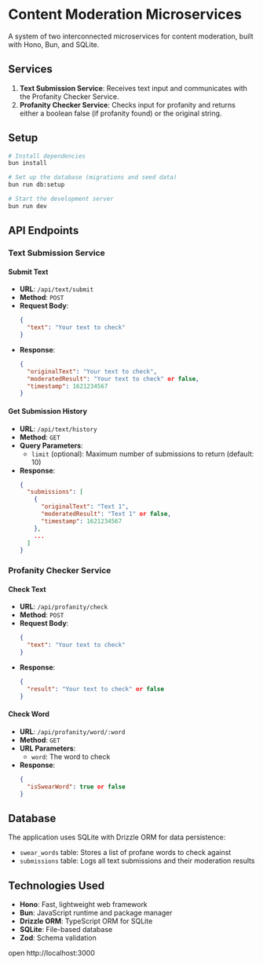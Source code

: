 # Content Moderation Microservices

A system of two interconnected microservices for content moderation, built with Hono, Bun, and SQLite.

## Services

1. **Text Submission Service**: Receives text input and communicates with the Profanity Checker Service.
2. **Profanity Checker Service**: Checks input for profanity and returns either a boolean false (if profanity found) or the original string.

## Setup

```bash
# Install dependencies
bun install

# Set up the database (migrations and seed data)
bun run db:setup

# Start the development server
bun run dev
```

## API Endpoints

### Text Submission Service

#### Submit Text

- **URL**: `/api/text/submit`
- **Method**: `POST`
- **Request Body**:
  ```json
  {
    "text": "Your text to check"
  }
  ```
- **Response**:
  ```json
  {
    "originalText": "Your text to check",
    "moderatedResult": "Your text to check" or false,
    "timestamp": 1621234567
  }
  ```

#### Get Submission History

- **URL**: `/api/text/history`
- **Method**: `GET`
- **Query Parameters**:
  - `limit` (optional): Maximum number of submissions to return (default: 10)
- **Response**:
  ```json
  {
    "submissions": [
      {
        "originalText": "Text 1",
        "moderatedResult": "Text 1" or false,
        "timestamp": 1621234567
      },
      ...
    ]
  }
  ```

### Profanity Checker Service

#### Check Text

- **URL**: `/api/profanity/check`
- **Method**: `POST`
- **Request Body**:
  ```json
  {
    "text": "Your text to check"
  }
  ```
- **Response**:
  ```json
  {
    "result": "Your text to check" or false
  }
  ```

#### Check Word

- **URL**: `/api/profanity/word/:word`
- **Method**: `GET`
- **URL Parameters**:
  - `word`: The word to check
- **Response**:
  ```json
  {
    "isSwearWord": true or false
  }
  ```

## Database

The application uses SQLite with Drizzle ORM for data persistence:

- `swear_words` table: Stores a list of profane words to check against
- `submissions` table: Logs all text submissions and their moderation results

## Technologies Used

- **Hono**: Fast, lightweight web framework
- **Bun**: JavaScript runtime and package manager
- **Drizzle ORM**: TypeScript ORM for SQLite
- **SQLite**: File-based database
- **Zod**: Schema validation

open http://localhost:3000
